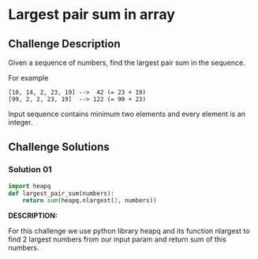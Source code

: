 # Largest pair sum in array

## Challenge Description

Given a sequence of numbers, find the largest pair sum in the sequence.

For example

```
[10, 14, 2, 23, 19] -->  42 (= 23 + 19)
[99, 2, 2, 23, 19]  --> 122 (= 99 + 23)
```

Input sequence contains minimum two elements and every element is an integer.

## Challenge Solutions

### Solution 01

```python
import heapq
def largest_pair_sum(numbers): 
    return sum(heapq.nlargest(2, numbers))
```

**DESCRIPTION:**

For this challenge we use python library heapq and its function nlargest to find 2 largest numbers from our input param and return sum of this numbers.